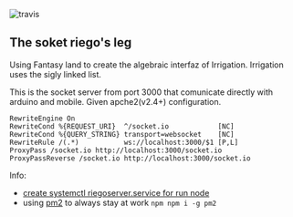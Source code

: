 ![travis](https://travis-ci.org/kasselTrankos/riego-socket.svg?branch=master)
## The soket riego's leg

Using Fantasy land to create the algebraic interfaz of Irrigation.
Irrigation uses the sigly linked list.


This is the socket server from port 3000 that comunicate directly with arduino and mobile.
Given apche2(v2.4+) configuration.
```
RewriteEngine On
RewriteCond %{REQUEST_URI}  ^/socket.io            [NC]
RewriteCond %{QUERY_STRING} transport=websocket    [NC]
RewriteRule /(.*)           ws://localhost:3000/$1 [P,L]
ProxyPass /socket.io http://localhost:3000/socket.io
ProxyPassReverse /socket.io http://localhost:3000/socket.io
```




Info:
 - [create systemctl riegoserver.service for run node](https://nodesource.com/blog/running-your-node-js-app-with-systemd-part-1/)
 - using [pm2](http://pm2.keymetrics.io/) to always stay at work ```npm npm i -g pm2```